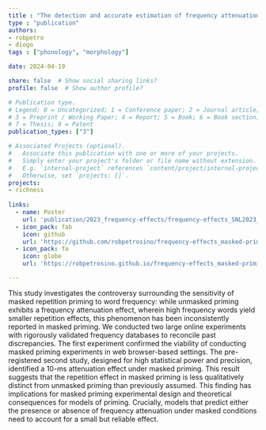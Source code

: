 ```yaml
---
title : "The detection and accurate estimation of frequency attenuation effects in masked repetition priming: A large scale web browser-based study"
type : "publication"
authors:
- robpetro
- diogo
tags : ["phonology", "morphology"]

date: 2024-04-19

share: false  # Show social sharing links?
profile: false  # Show author profile?

# Publication type.
# Legend: 0 = Uncategorized; 1 = Conference paper; 2 = Journal article;
# 3 = Preprint / Working Paper; 4 = Report; 5 = Book; 6 = Book section;
# 7 = Thesis; 8 = Patent
publication_types: ["3"]

# Associated Projects (optional).
#   Associate this publication with one or more of your projects.
#   Simply enter your project's folder or file name without extension.
#   E.g. `internal-project` references `content/project/internal-project/index.md`.
#   Otherwise, set `projects: []`.
projects:
- richness
  
links:
  - name: Poster
    url: 'publication/2023_frequency-effects/frequency-effects_SNL2023_poster.pdf'
  - icon_pack: fab
    icon: github
    url: 'https://github.com/robpetrosino/frequency-effects_masked-priming'
  - icon_pack: fa
    icon: globe
    url: 'https://robpetrosino.github.io/frequency-effects_masked-priming/'

---
```


This study investigates the controversy surrounding the sensitivity of masked repetition priming to word frequency: while unmasked priming exhibits a frequency attenuation effect, wherein high frequency words yield smaller repetition effects, this phenomenon has been inconsistently reported in masked priming. We conducted two large online experiments with rigorously validated frequency databases to reconcile past discrepancies. The first experiment confirmed the viability of conducting masked priming experiments in web browser-based settings. The pre-registered second study, designed for high statistical power and precision, identified a 10-ms attenuation effect under masked priming. This result suggests that the repetition effect in masked priming is less qualitatively distinct from unmasked priming than previously assumed. This finding has implications for masked priming experimental design and theoretical consequences for models of priming. Crucially, models that predict either the presence or absence of frequency attenuation under masked conditions need to account for a small but reliable effect.